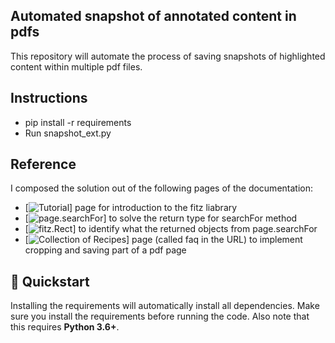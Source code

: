 ## Automated snapshot of annotated content in pdfs
 This repository will automate the process of saving snapshots of highlighted content within multiple pdf files.

## Instructions

-   pip install -r requirements
-   Run snapshot_ext.py

## Reference

I composed the solution out of the following pages of the documentation:

-   [![Tutorial](https://pymupdf.readthedocs.io/en/latest/tutorial/)] page for introduction to the fitz liabrary
-   [![page.searchFor](https://pymupdf.readthedocs.io/en/latest/page/#Page.searchFor)] to solve the return type for searchFor method
-   [![fitz.Rect](https://pymupdf.readthedocs.io/en/latest/rect/#rect)] to identify what the returned objects from page.searchFor
-   [![Collection of Recipes](https://pymupdf.readthedocs.io/en/latest/faq/)] page (called faq in the URL) to implement cropping and saving part of a pdf page

## 🚀 Quickstart

Installing the requirements will automatically install all dependencies. Make sure you install the requirements
before running the code. Also note that this requires **Python 3.6+**.
